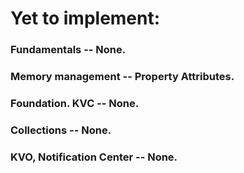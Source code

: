 # Yet to implement:
### Fundamentals -- None.
### Memory management -- Property Attributes.
### Foundation. KVC -- None.
### Collections -- None.
### KVO, Notification Center -- None.
